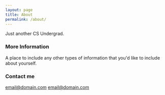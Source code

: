 ```yaml
---
layout: page
title: About
permalink: /about/
---
```


Just another CS Undergrad. 

### More Information

A place to include any other types of information that you'd like to include about yourself.

### Contact me

[email@domain.com](mailto:hemanthvemuri1997@gmail.com)
[email@domain.com](mailto:hemanth.vemuri@research.iiit.ac.in)

